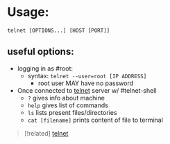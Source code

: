 
# Usage: 
```
telnet [OPTIONS...] [HOST [PORT]]
```

## useful options:
- logging in as #root:
	- syntax: ``telnet --user=root [IP ADDRESS]``
		- root user MAY have no password
- Once connected to [telnet](/networking/protocols/telnet.md) server w/ #telnet-shell
	- ``?`` gives info about machine
	- ``help`` gives list of commands
	- ``ls`` lists present files/directories
	- ``cat [filename]`` prints content of file to terminal

> [!related]
> [telnet](/networking/protocols/telnet.md)
